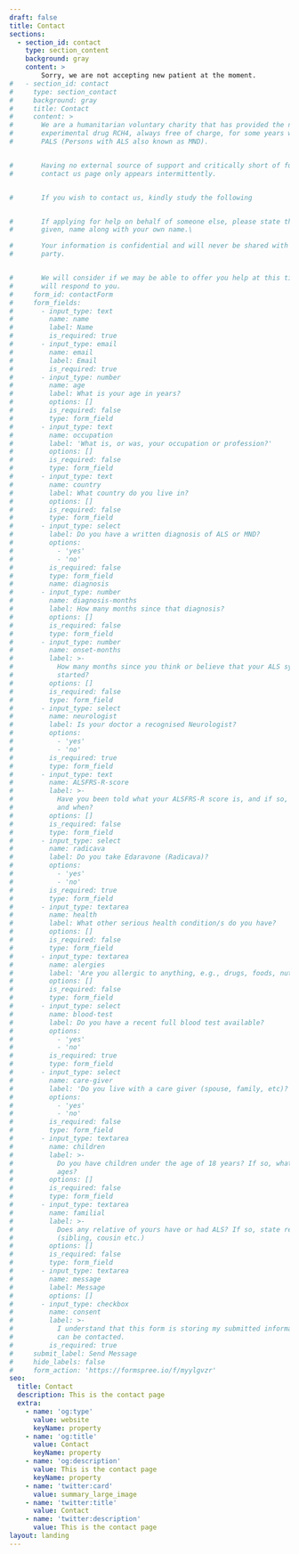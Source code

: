 ```yaml
---
draft: false
title: Contact
sections:
  - section_id: contact
    type: section_content
    background: gray
    content: >
        Sorry, we are not accepting new patient at the moment.
#   - section_id: contact
#     type: section_contact
#     background: gray
#     title: Contact
#     content: >
#       ​​We are a humanitarian voluntary charity that has provided the new
#       experimental drug RCH4, always free of charge, for some years worldwide to
#       PALS (Persons with ALS also known as MND).


#       Having no external source of support and critically short of funding, this
#       contact us page only appears intermittently.


#       If you wish to contact us, kindly study the following


#       If applying for help on behalf of someone else, please state their first,
#       given, name along with your own name.\

#       Your information is confidential and will never be shared with any other
#       party.


#       We will consider if we may be able to offer you help at this time and we
#       will respond to you.
#     form_id: contactForm
#     form_fields:
#       - input_type: text
#         name: name
#         label: Name
#         is_required: true
#       - input_type: email
#         name: email
#         label: Email
#         is_required: true
#       - input_type: number
#         name: age
#         label: What is your age in years?
#         options: []
#         is_required: false
#         type: form_field
#       - input_type: text
#         name: occupation
#         label: 'What is, or was, your occupation or profession?'
#         options: []
#         is_required: false
#         type: form_field
#       - input_type: text
#         name: country
#         label: What country do you live in?
#         options: []
#         is_required: false
#         type: form_field
#       - input_type: select
#         label: Do you have a written diagnosis of ALS or MND?
#         options:
#           - 'yes'
#           - 'no'
#         is_required: false
#         type: form_field
#         name: diagnosis
#       - input_type: number
#         name: diagnosis-months
#         label: How many months since that diagnosis?
#         options: []
#         is_required: false
#         type: form_field
#       - input_type: number
#         name: onset-months
#         label: >-
#           How many months since you think or believe that your ALS symptoms
#           started?
#         options: []
#         is_required: false
#         type: form_field
#       - input_type: select
#         name: neurologist
#         label: Is your doctor a recognised Neurologist?
#         options:
#           - 'yes'
#           - 'no'
#         is_required: true
#         type: form_field
#       - input_type: text
#         name: ALSFRS-R-score
#         label: >-
#           Have you been told what your ALSFRS-R score is, and if so, what is it
#           and when?
#         options: []
#         is_required: false
#         type: form_field
#       - input_type: select
#         name: radicava
#         label: Do you take Edaravone (Radicava)?
#         options:
#           - 'yes'
#           - 'no'
#         is_required: true
#         type: form_field
#       - input_type: textarea
#         name: health
#         label: What other serious health condition/s do you have?
#         options: []
#         is_required: false
#         type: form_field
#       - input_type: textarea
#         name: alergies
#         label: 'Are you allergic to anything, e.g., drugs, foods, nuts, pollen, etc.?'
#         options: []
#         is_required: false
#         type: form_field
#       - input_type: select
#         name: blood-test
#         label: Do you have a recent full blood test available?
#         options:
#           - 'yes'
#           - 'no'
#         is_required: true
#         type: form_field
#       - input_type: select
#         name: care-giver
#         label: 'Do you live with a care giver (spouse, family, etc)?'
#         options:
#           - 'yes'
#           - 'no'
#         is_required: false
#         type: form_field
#       - input_type: textarea
#         name: children
#         label: >-
#           Do you have children under the age of 18 years? If so, what are their
#           ages?
#         options: []
#         is_required: false
#         type: form_field
#       - input_type: textarea
#         name: familial
#         label: >-
#           Does any relative of yours have or had ALS? If so, state relationship
#           (sibling, cousin etc.)
#         options: []
#         is_required: false
#         type: form_field
#       - input_type: textarea
#         name: message
#         label: Message
#         options: []
#       - input_type: checkbox
#         name: consent
#         label: >-
#           I understand that this form is storing my submitted information so I
#           can be contacted.
#         is_required: true
#     submit_label: Send Message
#     hide_labels: false
#     form_action: 'https://formspree.io/f/myylgvzr'
seo:
  title: Contact
  description: This is the contact page
  extra:
    - name: 'og:type'
      value: website
      keyName: property
    - name: 'og:title'
      value: Contact
      keyName: property
    - name: 'og:description'
      value: This is the contact page
      keyName: property
    - name: 'twitter:card'
      value: summary_large_image
    - name: 'twitter:title'
      value: Contact
    - name: 'twitter:description'
      value: This is the contact page
layout: landing
---
```

